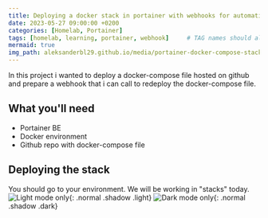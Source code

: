 ```yaml
---
title: Deploying a docker stack in portainer with webhooks for automatic updates
date: 2023-05-27 09:00:00 +0200
categories: [Homelab, Portainer]
tags: [homelab, learning, portainer, webhook]     # TAG names should always be lowercase
mermaid: true
img_path: aleksanderbl29.github.io/media/portainer-docker-compose-stack/
---
```

In this project i wanted to deploy a docker-compose file hosted on github and prepare a webhook that i can call to redeploy the docker-compose file.
## What you'll need
* Portainer BE
* Docker environment
* Github repo with docker-compose file
## Deploying the stack
You should go to your environment.
We will be working in "stacks" today.
![Light mode only](stacks-light.png){: .normal .shadow .light}
![Dark mode only](stacks-dark.png){: .normal .shadow .dark}